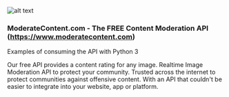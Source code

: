 ![alt text](https://moderatecontent.com/img/mdr8/logo_v3.png "ModerateContent.com")

### ModerateContent.com - The FREE Content Moderation API (https://www.moderatecontent.com)

Examples of consuming the API with Python 3

Our free API provides a content rating for any image. Realtime Image Moderation API to protect your community.
Trusted across the internet to protect communities against offensive content.
With an API that couldn't be easier to integrate into your website, app or platform.